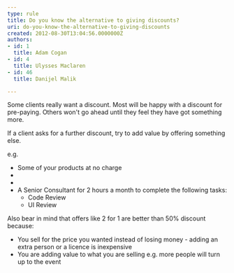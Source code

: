 ```yaml
---
type: rule
title: Do you know the alternative to giving discounts?
uri: do-you-know-the-alternative-to-giving-discounts
created: 2012-08-30T13:04:56.0000000Z
authors:
- id: 1
  title: Adam Cogan
- id: 4
  title: Ulysses Maclaren
- id: 46
  title: Danijel Malik

---
```




<span class='intro'> <p>​​Some clients really want a discount. Most will be happy with a discount for pre-paying. Others&#160;won't go ahead until they feel they have got something more.&#160;</p><p>If a client asks for a further discount, try to&#160;add value by offering something else.&#160;​</p><p>e.g.​</p> </span>

<ul><li>Some of your&#160;products&#160;at no charge​​</li><li></li><li></li><li>A Senior Consultant&#160;for 2 hours a month to complete the following tasks&#58; 
      <ul><li>Code Review</li><li>UI Review</li></ul></li></ul><p>Also bear in mind that offers like 2 for 1 are better than 50% discount because&#58;</p><ul><li>You sell for the price you wanted instead of losing money - adding an extra person or a licence is inexpensive</li><li>You are adding value to what you are selling e.g. more people will turn up to the event</li> 
</ul>​


